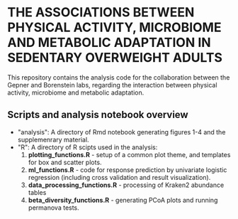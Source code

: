 # THE ASSOCIATIONS BETWEEN PHYSICAL ACTIVITY, MICROBIOME AND METABOLIC ADAPTATION IN SEDENTARY OVERWEIGHT ADULTS

This repository contains the analysis code for the collaboration between the Gepner and Borenstein labs, regarding the interaction between physical activity, microbiome and metabolic adaptation. 


## Scripts and analysis notebook overview 

* "analysis": A directory of Rmd notebook generating figures 1-4 and the supplemenrary material. 
* "R": A directory of R scipts used in the analysis:
	1. **plotting_functions.R** - setup of a common plot theme, and templates for box and scatter plots. 
	2. **ml_functions.R** - code for response prediction by univariate logistic regression (including cross validation and result visualization). 
	3. **data_processing_functions.R** - processing of Kraken2 abundance tables
	4. **beta_diversity_functions.R** - generating PCoA plots and running permanova tests. 
